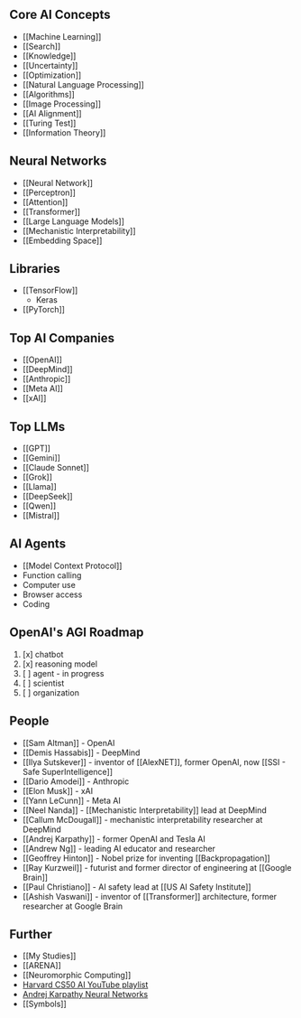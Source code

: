 ## Core AI Concepts
- [[Machine Learning]]
- [[Search]]
- [[Knowledge]]
- [[Uncertainty]]
- [[Optimization]]
- [[Natural Language Processing]]
- [[Algorithms]]
- [[Image Processing]]
- [[AI Alignment]]
- [[Turing Test]]
- [[Information Theory]]

## Neural Networks
- [[Neural Network]]
- [[Perceptron]]
- [[Attention]]
- [[Transformer]]
- [[Large Language Models]]
- [[Mechanistic Interpretability]]
- [[Embedding Space]]

## Libraries
- [[TensorFlow]]
	- Keras
- [[PyTorch]]

## Top AI Companies
- [[OpenAI]]
- [[DeepMind]]
- [[Anthropic]]
- [[Meta AI]]
- [[xAI]]

## Top LLMs
- [[GPT]]
- [[Gemini]]
- [[Claude Sonnet]]
- [[Grok]]
- [[Llama]]
- [[DeepSeek]]
- [[Qwen]]
- [[Mistral]]

## AI Agents
- [[Model Context Protocol]]
- Function calling
- Computer use
- Browser access
- Coding

## OpenAI's AGI Roadmap
1. [x] chatbot
2. [x] reasoning model
3. [ ] agent - in progress
4. [ ] scientist
5. [ ] organization

## People
- [[Sam Altman]] - OpenAI
- [[Demis Hassabis]] - DeepMind
- [[Ilya Sutskever]] - inventor of [[AlexNET]], former OpenAI, now [[SSI - Safe SuperIntelligence]]
- [[Dario Amodei]] - Anthropic
- [[Elon Musk]] - xAI
- [[Yann LeCunn]] - Meta AI
- [[Neel Nanda]] - [[Mechanistic Interpretability]] lead at DeepMind
- [[Callum McDougall]] - mechanistic interpretability researcher at DeepMind
- [[Andrej Karpathy]] - former OpenAI and Tesla AI
- [[Andrew Ng]] - leading AI educator and researcher
- [[Geoffrey Hinton]] - Nobel prize for inventing [[Backpropagation]]
- [[Ray Kurzweil]] - futurist and former director of engineering at [[Google Brain]]
- [[Paul Christiano]] - AI safety lead at [[US AI Safety Institute]]
- [[Ashish Vaswani]] - inventor of [[Transformer]] architecture, former researcher at Google Brain

## Further
- [[My Studies]]
- [[ARENA]]
- [[Neuromorphic Computing]]
- [Harvard CS50 AI YouTube playlist](https://www.youtube.com/playlist?list=PLhQjrBD2T382Nz7z1AEXmioc27axa19Kv)
- [Andrej Karpathy Neural Networks](https://www.youtube.com/watch?v=VMj-3S1tku0&list=PLAqhIrjkxbuWI23v9cThsA9GvCAUhRvKZ)
- [[Symbols]]
